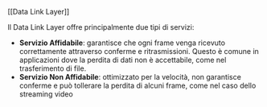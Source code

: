 [[Data Link Layer]]

Il Data Link Layer offre principalmente due tipi di servizi:

- **Servizio Affidabile**: garantisce che ogni frame venga ricevuto correttamente attraverso conferme e ritrasmissioni. Questo è comune in applicazioni dove la perdita di dati non è accettabile, come nel trasferimento di file.
- **Servizio Non Affidabile**: ottimizzato per la velocità, non garantisce conferme e può tollerare la perdita di alcuni frame, come nel caso dello streaming video